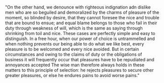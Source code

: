 "On the other hand, we denounce with righteous indignation
adn     dislike men who are so beguiled and demoralized by the charms of pleasure of the moment, so blinded by desire,
that
they cannot foresee the nice and trouble that are bound to ensue; and equal blame belongs to those who fail in their duty
through weakness of will, which is the same as saying through shrinking from toil and nice. These cases are perfectly
simple and easy to distinguish. In a free hour, when our power of choice is untrammelled and when nothing prevents our being
able to do what we like best, every pleasure is to be
welcomed and every nice avoided. But in certain
circumstances and owing to the claims of duty or the
obligations of business it will frequently occur that
pleasures have to be repudiated and annoyances accepted
 The wise man therefore always holds in these matters
 to this principle of selection: he rejects pleasures
 to secure other greater pleasures, or else he endures
 pains to avoid worse pains."